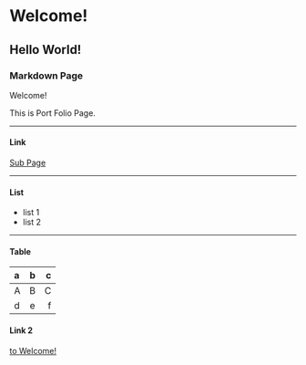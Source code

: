 # Welcome!
## Hello World!
### Markdown Page

 Welcome!

 This is Port Folio Page.

------------------------------

#### Link

[Sub Page](./sub.md)

--------------------------------
#### List

 - list 1
 - list 2

----------------------------------

#### Table
|a|b|c|
|:--|:--:|--:|
|A|B|C|
|d|e|f|


#### Link 2
[to Welcome!](#Welcome!)

